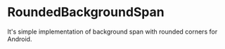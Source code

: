 # RoundedBackgroundSpan
It's simple implementation of background span with rounded corners for Android.


